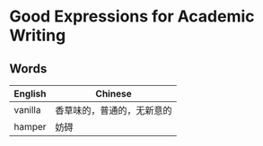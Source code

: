 # Good Expressions for Academic Writing

## Words

| English | Chinese                    |
| ------- | -------------------------- |
| vanilla | 香草味的，普通的，无新意的 |
| hamper  | 妨碍                       |

